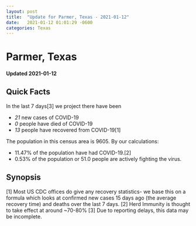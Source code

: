 ```yaml
---
layout: post
title:  "Update for Parmer, Texas - 2021-01-12"
date:   2021-01-12 01:01:29 -0600
categories: Texas
---
```


# Parmer, Texas
#### Updated 2021-01-12

## Quick Facts

In the last 7 days[3] we project there have been
- *21* new cases of COVID-19
- *0* people have died of COVID-19
- *13* people have recovered from COVID-19[1]

The population in this census area is 9605. By our calculations:
- 11.47% of the population have had COVID-19.[2]
- 0.53% of the population or 51.0 people are actively fighting the virus.

## Synopsis




[1] Most US CDC offices do give any recovery statistics- we base this on a formula which looks at confirmed new cases
15 days ago (the average recovery time) and deaths over the last 7 days.
[2] Herd Immunity is thought to take effect at around ~70-80%
[3] Due to reporting delays, this data may be incomplete. 
    